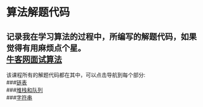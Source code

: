 算法解题代码
============
记录我在学习算法的过程中，所编写的解题代码，如果觉得有用麻烦点个星。<br>
[牛客网面试算法](https://github.com/joeyleee/Algorithm/tree/master/nc_algorithm/src)<br>
----------------------------------------------------------------------------
该课程所有的解题代码都在其中，可以点击导航到每个部分:<br>
###[链表](https://github.com/joeyleee/Algorithm/tree/master/nc_algorithm/src/linkedlist)<br>
###[堆栈和队列](https://github.com/joeyleee/Algorithm/tree/master/nc_algorithm/src/queue_stack)<br>
###[字符串](https://github.com/joeyleee/Algorithm/tree/master/nc_algorithm/src/string)<br>